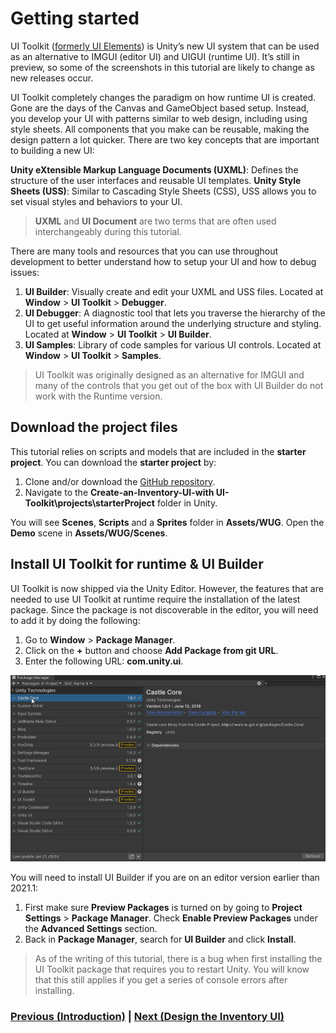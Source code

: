# Getting started

UI Toolkit ([formerly UI Elements](https://forum.unity.com/threads/renaming-uielements-to-ui-toolkit.854245/)) is Unity’s new UI system that can be used as an alternative to IMGUI (editor UI) and UIGUI (runtime UI). It’s still in preview, so some of the screenshots in this tutorial are likely to change as new releases occur.

UI Toolkit completely changes the paradigm on how runtime UI is created. Gone are the days of the Canvas and GameObject based setup. Instead, you develop your UI with patterns similar to web design, including using style sheets. All components that you make can be reusable, making the design pattern a lot quicker. There are two key concepts that are important to building a new UI:

**Unity eXtensible Markup Language Documents (UXML)**: Defines the structure of the user interfaces and reusable UI templates.
**Unity Style Sheets (USS)**: Similar to Cascading Style Sheets (CSS), USS allows you to set visual styles and behaviors to your UI. 

> **UXML** and **UI Document** are two terms that are often used interchangeably during this tutorial.

There are many tools and resources that you can use throughout development to better understand how to setup your UI and how to debug issues:

1. **UI Builder**: Visually create and edit your UXML and USS files. Located at **Window** > **UI Toolkit** > **Debugger**.
2. **UI Debugger**: A diagnostic tool that lets you traverse the hierarchy of the UI to get useful information around the underlying structure and styling.  Located at **Window** > **UI Toolkit** > **UI Builder**.
3. **UI Samples**: Library of code samples for various UI controls. Located at **Window** > **UI Toolkit** > **Samples**.

> UI Toolkit was originally designed as an alternative for IMGUI and many of the controls that you get out of the box with UI Builder do not work with the Runtime version. 

## Download the project files
This tutorial relies on scripts and models that are included in the **starter project**. You can download the **starter project** by:

1. Clone and/or download the [GitHub repository](https://github.com/Yecats/GameDevTutorials). 
2. Navigate to the **Create-an-Inventory-UI-with UI-Toolkit\projects\starterProject** folder in Unity. 

You will see **Scenes**, **Scripts** and a **Sprites** folder in **Assets/WUG**. Open the **Demo** scene in **Assets/WUG/Scenes**. 

## Install UI Toolkit for runtime & UI Builder
UI Toolkit is now shipped via the Unity Editor. However, the features that are needed to use UI Toolkit at runtime require the installation of the latest package. Since the package is not discoverable in the editor, you will need to add it by doing the following:

1. Go to **Window** > **Package Manager**.
2. Click on the **+** button and choose **Add Package from git URL**.
3. Enter the following URL: **com.unity.ui**.

![](../images/1-gs-packagemanager.gif)

You will need to install UI Builder if you are on an editor version earlier than 2021.1:

1. First make sure **Preview Packages** is turned on by going to **Project Settings** > **Package Manager**. Check **Enable Preview Packages** under the **Advanced Settings** section.
2. Back in **Package Manager**, search for **UI Builder** and click **Install**.

> As of the writing of this tutorial, there is a bug when first installing the UI Toolkit package that requires you to restart Unity. You will know that this still applies if you get a series of console errors after installing.

### [Previous (Introduction)](../readme.md)    |     [Next (Design the Inventory UI)](./pt2.md)


